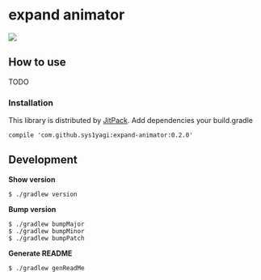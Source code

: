 expand animator
=============

![](https://raw.githubusercontent.com/sys1yagi/expand-animator/master/art/demo.gif)

## How to use

TODO

### Installation

This library is distributed by [JitPack](https://jitpack.io/). Add dependencies your build.gradle

```
compile 'com.github.sys1yagi:expand-animator:0.2.0'
```

## Development


__Show version__

```
$ ./gradlew version
```

__Bump version__

```
$ ./gradlew bumpMajor
$ ./gradlew bumpMinor
$ ./gradlew bumpPatch
```

__Generate README__

```
$ ./gradlew genReadMe
```

